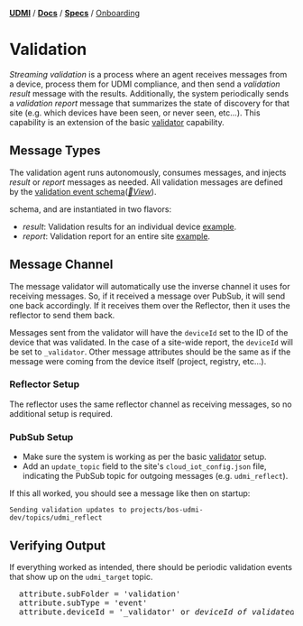 [**UDMI**](../../) / [**Docs**](../) / [**Specs**](./) / [Onboarding](#)

# Validation

_Streaming validation_ is a process where an agent receives messages from a device,
process them for UDMI compliance, and then send a _validation result_ message with the
results. Additionally, the system periodically sends a _validation report_ message
that summarizes the state of discovery for that site (e.g. which devices have been
seen, or never seen, etc...). This capability is an extension of the basic
[validator](../tools/validator.md) capability.

## Message Types

The validation agent runs autonomously, consumes messages, and injects _result_ or _report_ messages as needed.
All validation messages are defined by the
[validation event schema](../../schema/event_validation.json)([_🧬View_](../../gencode/docs/event_validation.html)).

schema, and are instantiated in two flavors:

* _result_: Validation results for an individual device [example](../../tests/event_validation.tests/simple_ok.json).
* _report_: Validation report for an entire site [example](../../tests/event_validation.tests/report.json).

## Message Channel

The message validator will automatically use the inverse channel it uses for receiving messages. So, if it
received a message over PubSub, it will send one back accordingly. If it receives them over the Reflector, then
it uses the reflector to send them back.

Messages sent from the validator will have the `deviceId` set to the ID of the device that was validated. In the
case of a site-wide report, the `deviceId` will be set to `_validator`. Other message attributes should be the
same as if the message were coming from the device itself (project, registry, etc...).

### Reflector Setup

The reflector uses the same reflector channel as receiving messages, so no additional setup is required.

### PubSub Setup

* Make sure the system is working as per the basic [validator](../tools/validator.md) setup.
* Add an `update_topic` field to the site's `cloud_iot_config.json` file, indicating the PubSub topic for outgoing messages (e.g. `udmi_reflect`).

If this all worked, you should see a message like then on startup:
```
Sending validation updates to projects/bos-udmi-dev/topics/udmi_reflect
```

## Verifying Output

If everything worked as intended, there should be periodic validation events that show up on the `udmi_target`
topic.

<pre>
  attribute.subFolder = 'validation'
  attribute.subType = 'event'
  attribute.deviceId = '_validator' or <i>deviceId of validated device</i>
<pre>
